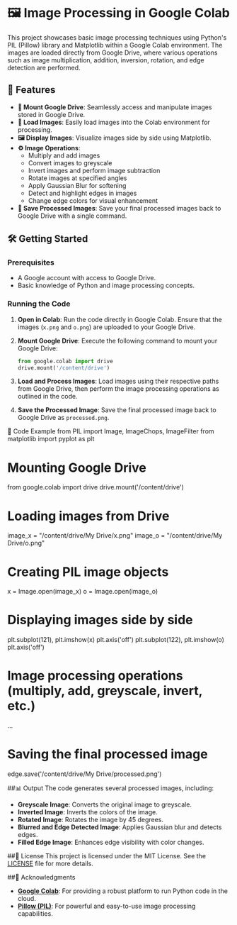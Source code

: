 # 🖼️ Image Processing in Google Colab

This project showcases basic image processing techniques using Python's PIL (Pillow) library and Matplotlib within a Google Colab environment. The images are loaded directly from Google Drive, where various operations such as image multiplication, addition, inversion, rotation, and edge detection are performed.

## 🚀 Features

- **🔗 Mount Google Drive**: Seamlessly access and manipulate images stored in Google Drive.
- **📂 Load Images**: Easily load images into the Colab environment for processing.
- **🖼️ Display Images**: Visualize images side by side using Matplotlib.
- **⚙️ Image Operations**:
  - Multiply and add images
  - Convert images to greyscale
  - Invert images and perform image subtraction
  - Rotate images at specified angles
  - Apply Gaussian Blur for softening
  - Detect and highlight edges in images
  - Change edge colors for visual enhancement
- **💾 Save Processed Images**: Save your final processed images back to Google Drive with a single command.

## 🛠️ Getting Started

### Prerequisites

- A Google account with access to Google Drive.
- Basic knowledge of Python and image processing concepts.

### Running the Code

1. **Open in Colab**: Run the code directly in Google Colab. Ensure that the images (`x.png` and `o.png`) are uploaded to your Google Drive.

2. **Mount Google Drive**: Execute the following command to mount your Google Drive:

   ```python
   from google.colab import drive
   drive.mount('/content/drive')

3. **Load and Process Images**: Load images using their respective paths from Google Drive, then perform the image processing operations as outlined in the code.
  
4. **Save the Processed Image**: Save the final processed image back to Google Drive as `processed.png`.

📝 Code Example
from PIL import Image, ImageChops, ImageFilter
from matplotlib import pyplot as plt

# Mounting Google Drive
from google.colab import drive
drive.mount('/content/drive')

# Loading images from Drive
image_x = "/content/drive/My Drive/x.png"
image_o = "/content/drive/My Drive/o.png"

# Creating PIL image objects
x = Image.open(image_x)
o = Image.open(image_o)

# Displaying images side by side
plt.subplot(121), plt.imshow(x)
plt.axis('off')
plt.subplot(122), plt.imshow(o)
plt.axis('off')

# Image processing operations (multiply, add, greyscale, invert, etc.)
...

# Saving the final processed image
edge.save('/content/drive/My Drive/processed.png')

##📊 Output
The code generates several processed images, including:

- **Greyscale Image**: Converts the original image to greyscale.
- **Inverted Image**: Inverts the colors of the image.
- **Rotated Image**: Rotates the image by 45 degrees.
- **Blurred and Edge Detected Image**: Applies Gaussian blur and detects edges.
- **Filled Edge Image**: Enhances edge visibility with color changes.
  
##📄 License
This project is licensed under the MIT License. See the [LICENSE](LICENSE) file for more details.

##🙌 Acknowledgments
- **[Google Colab](https://colab.research.google.com)**: For providing a robust platform to run Python code in the cloud.
- **[Pillow (PIL)](https://python-pillow.org/)**: For powerful and easy-to-use image processing capabilities.
